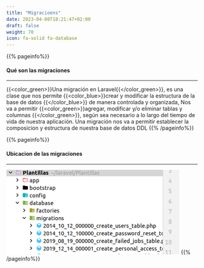 ```yaml
---
title: "Migracioens"
date: 2023-04-08T18:21:47+02:00
draft: false
weight: 70
icon: fa-solid fa-database
---
```

{{% pageinfo%}}
#### Qué son las migraciones 
****
{{<color_green>}}Una migración en Laravel{{</color_green>}}, es una clase que nos permite {{<color_blue>}}crear y modificar la estructura de la base de datos {{</color_blue>}} de manera controlada y organizada,
Nos va a permitir {{<color_green>}}agregar, modificar y/o eliminar tablas y columnas {{</color_green>}}, según sea necesario a lo largo del tiempo de vida de nuestra aplicación.
Una migración nos va a permitir establecer la composicion y estructura de nuestra base de datos DDL
{{% /pageinfo%}}

{{% pageinfo%}}
#### Ubicacion de las migraciones 
****
![img.png](img.png)
{{% /pageinfo%}}
